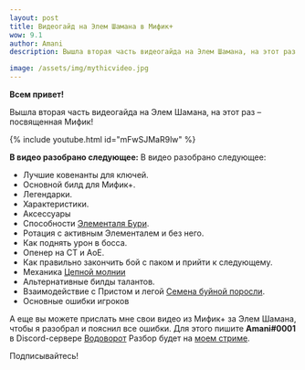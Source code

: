 ```yaml
---    
layout: post
title: Видеогайд на Элем Шамана в Мифик+
wow: 9.1
author: Amani
description: Вышла вторая часть видеогайда на Элем Шамана, на этот раз – посвященная Мифик!

image: /assets/img/mythicvideo.jpg
---
```


**Всем привет!**

Вышла вторая часть видеогайда на Элем Шамана, на этот раз – посвященная Мифик!

<p></p>

{% include youtube.html id="mFwSJMaR9lw" %}

<p></p>

__В видео разобрано следующее:__
В видео разобрано следующее:
* Лучшие ковенанты для ключей.
* Основной билд для Мифик+.
* Легендарки.
* Характеристики.
* Аксессуары
* Способности [Элементаля Бури](https://ru.wowhead.com/spell=192249).
* Ротация с активным Элементалем и без него.
* Как поднять урон в босса.
* Опенер на СТ и АоЕ.
* Как правильно закончить бой с паком и прийти к следующему.
* Механика [Цепной молнии](https://ru.wowhead.com/spell=188443)
* Альтернативные билды талантов.
* Взаимодействие с Пристом и легой [Семена буйной поросли](https://ru.wowhead.com/spell=356218).
* Основные ошибки игроков

А еще вы можете прислать мне свои видео из Мифик+ за Элем Шамана, чтобы я разобрал и пояснил все ошибки. Для этого пишите **Amani#0001** в Discord-сервере [Водоворот](https://discord.gg/vodovorot) Разбор будет на [моем стриме](https://www.twitch.tv/amanizandalari).

Подписывайтесь!

